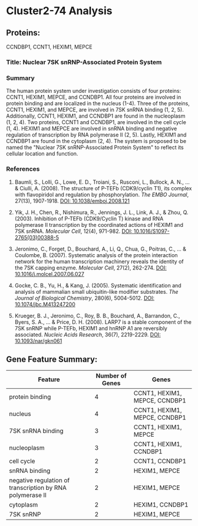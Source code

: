 # Cluster2-74 Analysis

## Proteins: 

CCNDBP1, CCNT1, HEXIM1, MEPCE

### Title: Nuclear 7SK snRNP-Associated Protein System

### Summary

The human protein system under investigation consists of four proteins: CCNT1, HEXIM1, MEPCE, and CCNDBP1. All four proteins are involved in protein binding and are localized in the nucleus (1-4). Three of the proteins, CCNT1, HEXIM1, and MEPCE, are involved in 7SK snRNA binding (1, 2, 5). Additionally, CCNT1, HEXIM1, and CCNDBP1 are found in the nucleoplasm (1, 2, 4). Two proteins, CCNT1 and CCNDBP1, are involved in the cell cycle (1, 4). HEXIM1 and MEPCE are involved in snRNA binding and negative regulation of transcription by RNA polymerase II (2, 5). Lastly, HEXIM1 and CCNDBP1 are found in the cytoplasm (2, 4). The system is proposed to be named the "Nuclear 7SK snRNP-Associated Protein System" to reflect its cellular location and function.

### References

1. Baumli, S., Lolli, G., Lowe, E. D., Troiani, S., Rusconi, L., Bullock, A. N., ... & Ciulli, A. (2008). The structure of P-TEFb (CDK9/cyclin T1), its complex with flavopiridol and regulation by phosphorylation. *The EMBO Journal*, 27(13), 1907-1918. [DOI: 10.1038/emboj.2008.121](https://doi.org/10.1038/emboj.2008.121)

2. Yik, J. H., Chen, R., Nishimura, R., Jennings, J. L., Link, A. J., & Zhou, Q. (2003). Inhibition of P-TEFb (CDK9/Cyclin T) kinase and RNA polymerase II transcription by the coordinated actions of HEXIM1 and 7SK snRNA. *Molecular Cell*, 12(4), 971-982. [DOI: 10.1016/S1097-2765(03)00388-5](https://doi.org/10.1016/S1097-2765(03)00388-5)

3. Jeronimo, C., Forget, D., Bouchard, A., Li, Q., Chua, G., Poitras, C., ... & Coulombe, B. (2007). Systematic analysis of the protein interaction network for the human transcription machinery reveals the identity of the 7SK capping enzyme. *Molecular Cell*, 27(2), 262-274. [DOI: 10.1016/j.molcel.2007.06.027](https://doi.org/10.1016/j.molcel.2007.06.027)

4. Gocke, C. B., Yu, H., & Kang, J. (2005). Systematic identification and analysis of mammalian small ubiquitin-like modifier substrates. *The Journal of Biological Chemistry*, 280(6), 5004-5012. [DOI: 10.1074/jbc.M413247200](https://doi.org/10.1074/jbc.M413247200)

5. Krueger, B. J., Jeronimo, C., Roy, B. B., Bouchard, A., Barrandon, C., Byers, S. A., ... & Price, D. H. (2008). LARP7 is a stable component of the 7SK snRNP while P-TEFb, HEXIM1 and hnRNP A1 are reversibly associated. *Nucleic Acids Research*, 36(7), 2219-2229. [DOI: 10.1093/nar/gkn061](https://doi.org/10.1093/nar/gkn061)

## Gene Feature Summary: 

| Feature | Number of Genes | Genes |
| --- | --- | --- |
| protein binding | 4 | CCNT1, HEXIM1, MEPCE, CCNDBP1 |
| nucleus | 4 | CCNT1, HEXIM1, MEPCE, CCNDBP1 |
| 7SK snRNA binding | 3 | CCNT1, HEXIM1, MEPCE |
| nucleoplasm | 3 | CCNT1, HEXIM1, CCNDBP1 |
| cell cycle | 2 | CCNT1, CCNDBP1 |
| snRNA binding | 2 | HEXIM1, MEPCE |
| negative regulation of transcription by RNA polymerase II | 2 | HEXIM1, MEPCE |
| cytoplasm | 2 | HEXIM1, CCNDBP1 |
| 7SK snRNP | 2 | HEXIM1, MEPCE |

